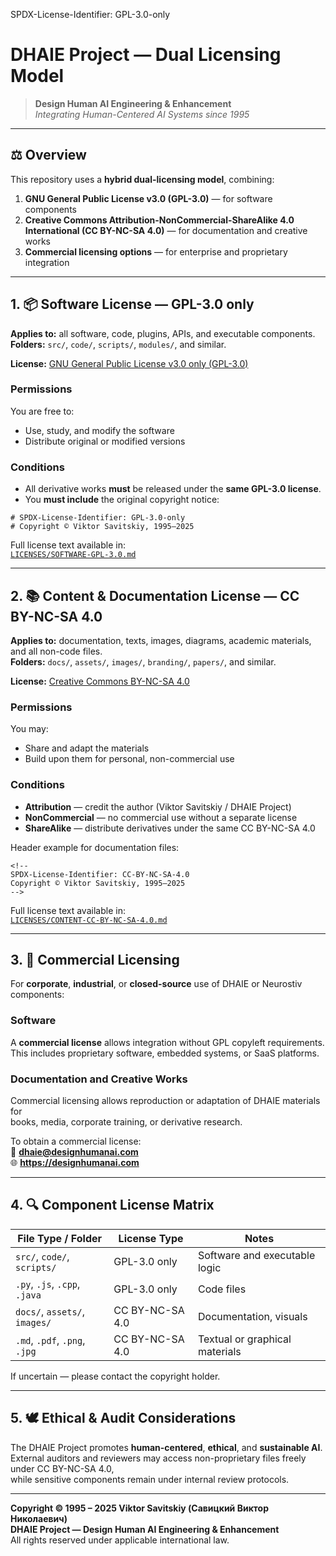 SPDX-License-Identifier: GPL-3.0-only

# DHAIE Project — Dual Licensing Model

> **Design Human AI Engineering & Enhancement**  
> *Integrating Human-Centered AI Systems since 1995*

---

## ⚖️ Overview

This repository uses a **hybrid dual-licensing model**, combining:

1. **GNU General Public License v3.0 (GPL-3.0)** — for software components  
2. **Creative Commons Attribution-NonCommercial-ShareAlike 4.0 International (CC BY-NC-SA 4.0)** — for documentation and creative works  
3. **Commercial licensing options** — for enterprise and proprietary integration

---

## 1. 📦 Software License — GPL-3.0 only

**Applies to:** all software, code, plugins, APIs, and executable components.  
**Folders:** `src/`, `code/`, `scripts/`, `modules/`, and similar.

**License:** [GNU General Public License v3.0 only (GPL-3.0)](https://www.gnu.org/licenses/gpl-3.0.html)

### Permissions
You are free to:
- Use, study, and modify the software  
- Distribute original or modified versions  

### Conditions
- All derivative works **must** be released under the **same GPL-3.0 license**.  
- You **must include** the original copyright notice:

```
# SPDX-License-Identifier: GPL-3.0-only
# Copyright © Viktor Savitskiy, 1995–2025
```

Full license text available in:  
[`LICENSES/SOFTWARE-GPL-3.0.md`](LICENSES/SOFTWARE-GPL-3.0.md)

---

## 2. 📚 Content & Documentation License — CC BY-NC-SA 4.0

**Applies to:** documentation, texts, images, diagrams, academic materials, and all non-code files.  
**Folders:** `docs/`, `assets/`, `images/`, `branding/`, `papers/`, and similar.

**License:** [Creative Commons BY-NC-SA 4.0](https://creativecommons.org/licenses/by-nc-sa/4.0/)

### Permissions
You may:
- Share and adapt the materials  
- Build upon them for personal, non-commercial use  

### Conditions
- **Attribution** — credit the author (Viktor Savitskiy / DHAIE Project)  
- **NonCommercial** — no commercial use without a separate license  
- **ShareAlike** — distribute derivatives under the same CC BY-NC-SA 4.0  

Header example for documentation files:

```
<!--
SPDX-License-Identifier: CC-BY-NC-SA-4.0
Copyright © Viktor Savitskiy, 1995–2025
-->
```

Full license text available in:  
[`LICENSES/CONTENT-CC-BY-NC-SA-4.0.md`](LICENSES/CONTENT-CC-BY-NC-SA-4.0.md)

---

## 3. 💼 Commercial Licensing

For **corporate**, **industrial**, or **closed-source** use of DHAIE or Neurostiv components:

### Software
A **commercial license** allows integration without GPL copyleft requirements.  
This includes proprietary software, embedded systems, or SaaS platforms.

### Documentation and Creative Works
Commercial licensing allows reproduction or adaptation of DHAIE materials for  
books, media, corporate training, or derivative research.

To obtain a commercial license:  
📧 **dhaie@designhumanai.com**  
🌐 **https://designhumanai.com**

---

## 4. 🔍 Component License Matrix

| File Type / Folder        | License Type         | Notes |
|----------------------------|----------------------|-------|
| `src/`, `code/`, `scripts/` | GPL-3.0 only         | Software and executable logic |
| `.py`, `.js`, `.cpp`, `.java` | GPL-3.0 only       | Code files |
| `docs/`, `assets/`, `images/` | CC BY-NC-SA 4.0    | Documentation, visuals |
| `.md`, `.pdf`, `.png`, `.jpg` | CC BY-NC-SA 4.0    | Textual or graphical materials |

If uncertain — please contact the copyright holder.

---

## 5. 🕊️ Ethical & Audit Considerations

The DHAIE Project promotes **human-centered**, **ethical**, and **sustainable AI**.  
External auditors and reviewers may access non-proprietary files freely under CC BY-NC-SA 4.0,  
while sensitive components remain under internal review protocols.

---

**Copyright © 1995 – 2025 Viktor Savitskiy (Савицкий Виктор Николаевич)**  
**DHAIE Project — Design Human AI Engineering & Enhancement**  
All rights reserved under applicable international law.
